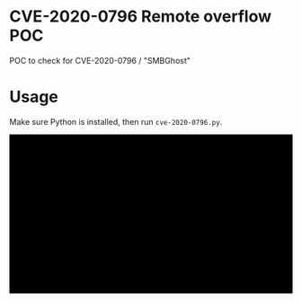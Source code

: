 # CVE-2020-0796 Remote overflow POC

POC to check for CVE-2020-0796 / "SMBGhost"  

# Usage

Make sure Python is installed, then run `cve-2020-0796.py`.

![demo](demo.gif)